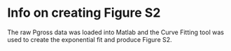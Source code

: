 # Info on creating Figure S2
The raw Pgross data was loaded into Matlab and the Curve Fitting tool was used to create the exponential fit and produce Figure S2. 
